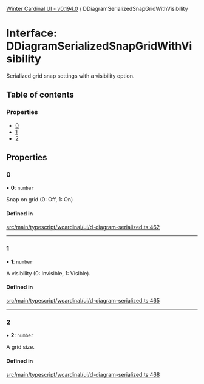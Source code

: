[Winter Cardinal UI - v0.194.0](../index.md) / DDiagramSerializedSnapGridWithVisibility

# Interface: DDiagramSerializedSnapGridWithVisibility

Serialized grid snap settings with a visibility option.

## Table of contents

### Properties

- [0](DDiagramSerializedSnapGridWithVisibility.md#0)
- [1](DDiagramSerializedSnapGridWithVisibility.md#1)
- [2](DDiagramSerializedSnapGridWithVisibility.md#2)

## Properties

### 0

• **0**: `number`

Snap on grid (0: Off, 1: On)

#### Defined in

[src/main/typescript/wcardinal/ui/d-diagram-serialized.ts:462](https://github.com/winter-cardinal/winter-cardinal-ui/blob/v0.194.0/src/main/typescript/wcardinal/ui/d-diagram-serialized.ts#L462)

___

### 1

• **1**: `number`

A visibility (0: Invisible, 1: Visible).

#### Defined in

[src/main/typescript/wcardinal/ui/d-diagram-serialized.ts:465](https://github.com/winter-cardinal/winter-cardinal-ui/blob/v0.194.0/src/main/typescript/wcardinal/ui/d-diagram-serialized.ts#L465)

___

### 2

• **2**: `number`

A grid size.

#### Defined in

[src/main/typescript/wcardinal/ui/d-diagram-serialized.ts:468](https://github.com/winter-cardinal/winter-cardinal-ui/blob/v0.194.0/src/main/typescript/wcardinal/ui/d-diagram-serialized.ts#L468)
